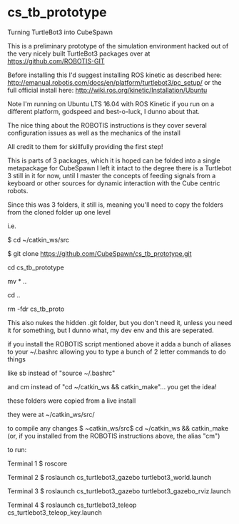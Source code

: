# cs_tb_prototype
Turning TurtleBot3 into CubeSpawn

This is a preliminary prototype of the simulation environment hacked out of the very nicely built TurtleBot3 packages over at https://github.com/ROBOTIS-GIT

Before installing this I'd suggest installing ROS kinetic as described here: http://emanual.robotis.com/docs/en/platform/turtlebot3/pc_setup/
or the full official install here: http://wiki.ros.org/kinetic/Installation/Ubuntu

Note I'm running on Ubuntu LTS 16.04 with ROS Kinetic if you run on a different platform, godspeed and best-o-luck, I dunno about that.

The nice thing about the ROBOTIS instructions is they cover several configuration issues as well as the mechanics of the install 

All credit to them for skillfully providing the first step!

This is parts of 3 packages, which it is hoped can be folded into a single metapackage for CubeSpawn
I left it intact to the degree there is a Turtlebot 3 still in it for now, until I master the concepts of feeding signals from a keyboard or other sources for dynamic interaction with the Cube centric robots.

Since this was 3 folders, it still is, meaning you'll need to copy the folders from the cloned folder up one level

i.e. 

$ cd ~/catkin_ws/src

$ git clone https://github.com/CubeSpawn/cs_tb_prototype.git

cd cs_tb_prototype

mv * ..

cd ..

rm -fdr cs_tb_proto

This also nukes the hidden .git folder, but you don't need it, unless you need it for something, but I dunno what, my dev env and this are seperated.

if you install the ROBOTIS script mentioned above it adda a bunch of aliases to your ~/.bashrc
allowing you to type a bunch of 2 letter commands to do things 

like sb instead of "source ~/.bashrc"

and cm instead of "cd ~/catkin_ws && catkin_make"... you get the idea!

these folders were copied from a live install

they were at ~/catkin_ws/src/

to compile any changes
$ ~catkin_ws/src$ cd ~/catkin_ws && catkin_make (or, if you installed from the ROBOTIS instructions above, the alias "cm")

to run:

Terminal 1
$ roscore

Terminal 2
$ roslaunch cs_turtlebot3_gazebo turtlebot3_world.launch

Terminal 3
$ roslaunch cs_turtlebot3_gazebo turtlebot3_gazebo_rviz.launch

Terminal 4
$ roslaunch cs_turtlebot3_teleop cs_turtlebot3_teleop_key.launch
